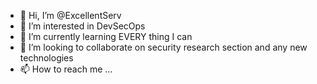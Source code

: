 - 👋 Hi, I’m @ExcellentServ
- 👀 I’m interested in DevSecOps
- 🌱 I’m currently learning EVERY thing I can
- 💞️ I’m looking to collaborate on security research section and any new technologies 
- 📫 How to reach me ...

<!---
ExcellentServ/ExcellentServ is a ✨ special ✨ repository because its `README.md` (this file) appears on your GitHub profile.
You can click the Preview link to take a look at your changes.
--->

